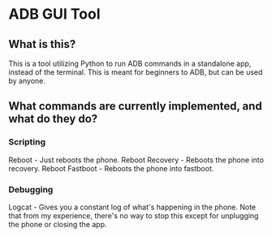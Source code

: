# ADB GUI Tool
## What is this?
This is a tool utilizing Python to run ADB commands in a standalone app, instead of the terminal. This is meant for beginners to ADB, but can be used by anyone.
## What commands are currently implemented, and what do they do?
### Scripting
Reboot - Just reboots the phone.
Reboot Recovery - Reboots the phone into recovery.
Reboot Fastboot - Reboots the phone into fastboot.
### Debugging
Logcat - Gives you a constant log of what's happening in the phone. Note that from my experience, there's no way to stop this except for unplugging the phone or closing the app.
